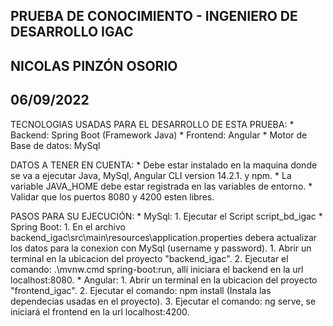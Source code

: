 ## PRUEBA DE CONOCIMIENTO - INGENIERO DE DESARROLLO IGAC
## NICOLAS PINZÓN OSORIO
## 06/09/2022

TECNOLOGIAS USADAS PARA EL DESARROLLO DE ESTA PRUEBA:
	* Backend: Spring Boot (Framework Java)
	* Frontend: Angular
	* Motor de Base de datos: MySql

DATOS A TENER EN CUENTA:
	* Debe estar instalado en la maquina donde se va a ejecutar Java, MySql, Angular CLI version 14.2.1. y npm.
	* La variable JAVA_HOME debe estar registrada en las variables de entorno.
	* Validar que los puertos 8080 y 4200 esten libres.

PASOS PARA SU EJECUCIÓN:
	* MySql:
		1. Ejecutar el Script script_bd_igac
	* Spring Boot: 
		1. En el archivo backend_igac\src\main\resources\application.properties debera actualizar los datos para la conexion con MySql (username y password).
		1. Abrir un terminal en la ubicacion del proyecto "backend_igac".
		2. Ejecutar el comando: .\mvnw.cmd spring-boot:run, allí iniciara el backend en la url localhost:8080.
	* Angular:
		1. Abrir un terminal en la ubicacion del proyecto "frontend_igac".
		2. Ejecutar el comando: npm install (Instala las dependecias usadas en el proyecto).
		3. Ejecutar el comando: ng serve, se iniciará el frontend en la url localhost:4200.

		
